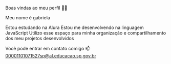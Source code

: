 Boas vindas ao meu perfil 💙💙

Meu nome é gabriela 

Estou estudando na Alura
Estou me desenvolvendo na linguagem JavaScript
Utilizo esse espaço para minha organização e compartilhamento dos meu projetos desenvolvidos

Você pode entrar em contato comigo 📫
00001101071527sp@al.educacao.sp.gov.br
